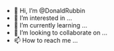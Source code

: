 - 👋 Hi, I’m @DonaldRubbin
- 👀 I’m interested in ...
- 🌱 I’m currently learning ...
- 💞️ I’m looking to collaborate on ...
- 📫 How to reach me ...

<!---
DonaldRubbin/DonaldRubbin is a ✨ special ✨ repository because its `README.md` (this file) appears on your GitHub profile.
You can click the Preview link to take a look at your changes.
--->
